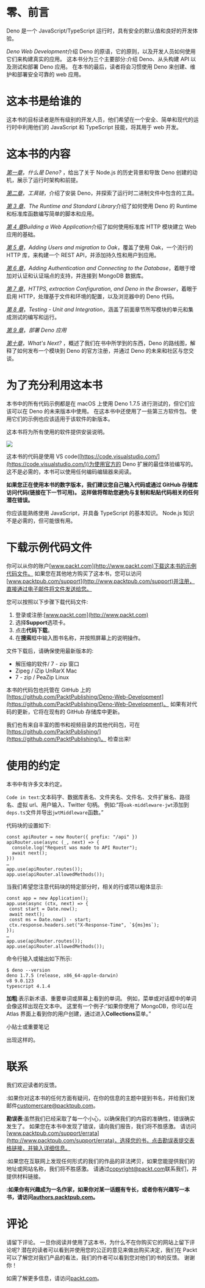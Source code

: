 # 零、前言

Deno 是一个 JavaScript/TypeScript 运行时，具有安全的默认值和良好的开发体验。

*Deno Web Development*介绍 Deno 的原语，它的原则，以及开发人员如何使用它们来构建真实的应用。 这本书分为三个主要部分:介绍 Deno、从头构建 API 以及测试和部署 Deno 应用。 在本书的最后，读者将会习惯使用 Deno 来创建、维护和部署安全可靠的 web 应用。

# 这本书是给谁的

这本书的目标读者是所有级别的开发人员，他们希望在一个安全、简单和现代的运行时中利用他们的 JavaScript 和 TypeScript 技能，将其用于 web 开发。

# 这本书的内容

[*第一章*](01.html#_idTextAnchor014)，*什么是 Deno?* ，给出了关于 Node.js 的历史背景和导致 Deno 创建的动机，展示了运行时架构和前提。

[*第二章*](02.html#_idTextAnchor056)，*工具链*，介绍了安装 Deno，并探索了运行时二进制文件中包含的工具。

[*第 3 章*](03.html#_idTextAnchor089)、*The Runtime and Standard Library*介绍了如何使用 Deno 的 Runtime 和标准库函数编写简单的脚本和应用。

[*第 4 章*](04.html#_idTextAnchor108)*Building a Web Application*介绍了如何使用标准库 HTTP 模块建立 Web 应用的基础。

[*第 5 章*](05.html#_idTextAnchor124)，*Adding Users and migration to Oak*，覆盖了使用 Oak，一个流行的 HTTP 库，来构建一个 REST API，并添加持久性和用户到应用。

[*第 6 章*](06.html#_idTextAnchor141)，*Adding Authentication and Connecting to the Database*，着眼于增加对认证和认证端点的支持，并连接到 MongoDB 数据库。

[*第 7 章*](07.html#_idTextAnchor165)，*HTTPS, extraction Configuration, and Deno in the Browser*，着眼于启用 HTTP，处理基于文件和环境的配置，以及浏览器中的 Deno 代码。

[*第 8 章*](08.html#_idTextAnchor178)，*Testing - Unit and Integration*，涵盖了前面章节所写模块的单元和集成测试的编写和运行。

[*第 9 章*](09.html#_idTextAnchor190)，*部署 Deno 应用*

[*第十章*](10.html#_idTextAnchor201)，*What's Next?* ，概述了我们在书中所学到的东西，Deno 的路线图，解释了如何发布一个模块到 Deno 的官方注册，并通过 Deno 的未来和社区与您交谈。

# 为了充分利用这本书

本书中的所有代码示例都是在 macOS 上使用 Deno 1.7.5 进行测试的，但它们应该可以在 Deno 的未来版本中使用。 在这本书中还使用了一些第三方软件包。 使用它们的示例也应该适用于该软件的新版本。

这本书将为所有使用的软件提供安装说明。

![](image/01.jpg)

这本书的代码是使用 VS code([https://code.visualstudio.com/](https://code.visualstudio.com/))为使用官方的 Deno 扩展的最佳体验编写的。 这不是必需的，本书可以使用任何编码编辑器来阅读。

**如果您正在使用本书的数字版本，我们建议您自己输入代码或通过 GitHub 存储库访问代码(链接在下一节可用)。 这样做将帮助您避免与复制和粘贴代码相关的任何潜在错误。**

你应该能熟练使用 JavaScript，并具备 TypeScript 的基本知识。 Node.js 知识不是必需的，但可能很有用。

# 下载示例代码文件

你可以从你的账户[www.packt.com](http://www.packt.com)下载这本书的示例代码文件。 如果您在其他地方购买了这本书，您可以访问[www.packtpub.com/support](http://www.packtpub.com/support)并注册，直接通过电子邮件将文件发送给您。

您可以按照以下步骤下载代码文件:

1.  登录或注册:[www.packt.com](http://www.packt.com)
2.  选择**Support**选项卡。
3.  点击**代码下载**。
4.  在**搜索**框中输入图书名称，并按照屏幕上的说明操作。

文件下载后，请确保使用最新版本的:

*   解压缩的软件/ 7 - zip 窗口
*   Zipeg / iZip UnRarX Mac
*   7 - zip / PeaZip Linux

本书的代码包也托管在 GitHub 上的[https://github.com/PacktPublishing/Deno-Web-Development](https://github.com/PacktPublishing/Deno-Web-Development)。 如果有对代码的更新，它将在现有的 GitHub 存储库中更新。

我们也有来自丰富的图书和视频目录的其他代码包，可在[https://github.com/PacktPublishing/](https://github.com/PacktPublishing/)。 检查出来!

# 使用的约定

本书中有许多文本约定。

`Code in text`:文本码字、数据库表名、文件夹名、文件名、文件扩展名、路径名、虚拟 url、用户输入、Twitter 句柄。 例如:“将`oak-middleware-jwt`添加到`deps.ts`文件并导出`jwtMiddleware`函数。”

代码块的设置如下:

```
const apiRouter = new Router({ prefix: "/api" })
apiRouter.use(async (_, next) => {
  console.log("Request was made to API Router");
  await next();
}))
…
app.use(apiRouter.routes());
app.use(apiRouter.allowedMethods());
```

当我们希望您注意代码块的特定部分时，相关的行或项以粗体显示:

```
const app = new Application();
app.use(async (ctx, next) => {
 const start = Date.now();
 await next();
 const ms = Date.now() - start;
 ctx.response.headers.set("X-Response-Time", `${ms}ms`);
});
…
app.use(apiRouter.routes());
app.use(apiRouter.allowedMethods());
```

命令行输入或输出如下所示:

```
$ deno --version 
deno 1.7.5 (release, x86_64-apple-darwin) 
v8 9.0.123 
typescript 4.1.4
```

**加粗**:表示新术语、重要单词或屏幕上看到的单词。 例如，菜单或对话框中的单词会像这样出现在文本中。 这里有一个例子:“如果你使用了 MongoDB，你可以在 Atlas 界面上看到你的用户创建，通过进入**Collections**菜单。”

小贴士或重要笔记

出现这样的。

# 联系

我们欢迎读者的反馈。

:如果你对这本书的任何方面有疑问，在你的信息的主题中提到书名，并给我们发邮件[customercare@packtpub.com](mailto:customercare@packtpub.com)。

**勘误表**:虽然我们已经采取了每一个小心，以确保我们的内容的准确性，错误确实发生了。 如果您在本书中发现了错误，请向我们报告，我们将不胜感激。 请访问[www.packtpub.com/support/errata](http://www.packtpub.com/support/errata)，选择您的书，点击勘误表提交表格链接，并输入详细信息。

:如果您在互联网上发现任何形式的我们的作品的非法拷贝，如果您能提供我们的地址或网站名称，我们将不胜感激。 请通过[copyright@packt.com](mailto:copyright@packt.com)联系我们，并提供材料链接。

**:如果你有兴趣成为一名作家，如果你对某一话题有专长，或者你有兴趣写一本书，请访问[authors.packtpub.com](http://authors.packtpub.com)。**

# 评论

请留下评论。 一旦你阅读并使用了这本书，为什么不在你购买它的网站上留下评论呢? 潜在的读者可以看到并使用您的公正的意见来做出购买决定，我们在 Packt 可以了解您对我们产品的看法，我们的作者可以看到您对他们的书的反馈。 谢谢你！

如需了解更多信息，请访问[packt.com](http://packt.com)。